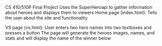 CS 410/510P Final Project
Uses the SuperHeroapi to gather information about heroes and displays them to viewers
Home page (index.html):
  Tells the user about the site and functionality

VS page (vs.html):
  User enters two hero names into two textboxes and presses a button
  The page will generate the heroes images, names, and stats and will display the name of the winner below
  
 
